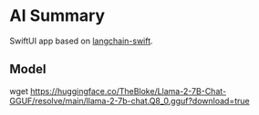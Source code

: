 # AI Summary
SwiftUI app based on [langchain-swift](https://github.com/buhe/langchain-swift).

## Model
wget https://huggingface.co/TheBloke/Llama-2-7B-Chat-GGUF/resolve/main/llama-2-7b-chat.Q8_0.gguf?download=true
